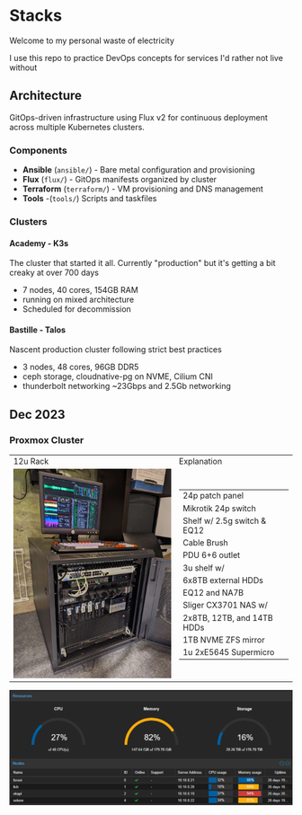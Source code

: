# Stacks

Welcome to my personal waste of electricity

I use this repo to practice DevOps concepts for services I'd rather not live without

## Architecture

GitOps-driven infrastructure using Flux v2 for continuous deployment across multiple Kubernetes clusters.

### Components

- **Ansible** (`ansible/`) - Bare metal configuration and provisioning
- **Flux** (`flux/`) - GitOps manifests organized by cluster
- **Terraform** (`terraform/`) - VM provisioning and DNS management
- **Tools** -(`tools/`) Scripts and taskfiles

### Clusters

#### Academy - K3s
The cluster that started it all. Currently "production" but it's getting a bit creaky at over 700 days
- 7 nodes, 40 cores, 154GB RAM
- running on mixed architecture
- Scheduled for decommission

#### Bastille - Talos
Nascent production cluster following strict best practices
- 3 nodes, 48 cores, 96GB DDR5
- ceph storage, cloudnative-pg on NVME, Cilium CNI
- thunderbolt networking ~23Gbps and 2.5Gb networking

## Dec 2023

### Proxmox Cluster

<table align="center">
  <tr>
  <td>12u Rack</td>
  <td>Explanation</td>
  </tr>
  <tr>
    <td><img src="https://github.com/jonathanchancey/assets/blob/main/images/rack2.jpg?raw=true" width=330></td>
    <td>
    <table align="center">
  <tr>
    <td>24p patch panel</td>
  </tr>
  <tr>
    <td>Mikrotik 24p switch</td>
  </tr>
  <tr>
    <td>Shelf w/ 2.5g switch & EQ12</td>
  </tr>
  <tr>
    <td>Cable Brush</td>
  </tr>
  <tr>
    <td>PDU 6+6 outlet</td>
  </tr>
  <tr>
    <td>3u shelf w/</td>
  </tr>
  <tr>
    <td>6x8TB external HDDs</td>
  </tr>
  <tr>
    <td>EQ12 and NA7B</td>
  </tr>
  <tr>
    <td>Sliger CX3701 NAS w/</td>
  </tr>
  <tr>
    <td>2x8TB, 12TB, and 14TB HDDs</td>
  </tr>
  <tr>
    <td>1TB NVME ZFS mirror</td>
  </tr>
  <tr>
    <td>1u 2xE5645 Supermicro </td>
  </tr>
</table>
    </td>
  </tr>
 </table>


![proxmox-small](https://github.com/jonathanchancey/assets/blob/main/images/proxmox-small.png?raw=true)
